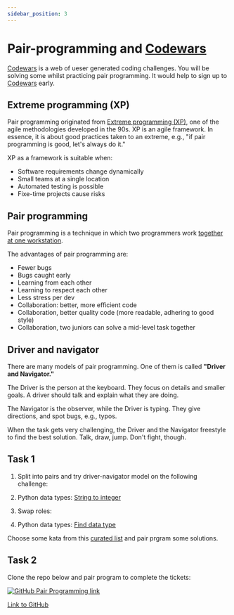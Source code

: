 ```yaml
---
sidebar_position: 3
---
```


# Pair-programming and [Codewars](https://www.codewars.com/)

[Codewars](https://www.codewars.com/) is a web of ueser generated coding challenges.
You will be solving some whilst practicing pair programming.
It would help to sign up to [Codewars](https://www.codewars.com/) early.

## Extreme programming (XP)

Pair programming originated from [Extreme programming (XP)](https://en.wikipedia.org/wiki/Extreme_programming), one of the agile methodologies developed in the 90s. XP is an agile framework. In essence, it is about good practices taken to an extreme, e.g., "if pair programming is good, let's always do it."

XP as a framework is suitable when:

- Software requirements change dynamically
- Small teams at a single location
- Automated testing is possible
- Fixe-time projects cause risks

## Pair programming

Pair programming is a technique in which two programmers work [together at one workstation](https://en.wikipedia.org/wiki/Pair_programming).

The advantages of pair programming are:

- Fewer bugs
- Bugs caught early
- Learning from each other
- Learning to respect each other
- Less stress per dev
- Collaboration: better, more efficient code
- Collaboration, better quality code (more readable, adhering to good style)
- Collaboration, two juniors can solve a mid-level task together

## Driver and navigator

There are many models of pair programming. One of them is called **"Driver and Navigator."**

The Driver is the person at the keyboard. They focus on details and smaller goals. A driver should talk and explain what they are doing.

The Navigator is the observer, while the Driver is typing. They give directions, and spot bugs, e.g., typos.

When the task gets very challenging, the Driver and the Navigator freestyle to find the best solution. Talk, draw, jump. Don't fight, though.

## Task 1

1. Split into pairs and try driver-navigator model on the following challenge:

2. Python data types: [String to integer](https://www.codewars.com/kata/54fdadc8762e2e51e400032c/python)

3. Swap roles:

4. Python data types: [Find data type](https://www.codewars.com/kata/55a5bfaa756cfede78000026/python)

Choose some kata from this [curated list](https://www.codewars.com/collections/python-beginner-katas-comprehensive) and pair prgram some solutions.

## Task 2

Clone the repo below and pair program to complete the tickets:

[<img
    src="/img/icons/github-logo.svg"
    alt="GitHub Pair Programming link"
/>](https://github.com/EDGENortheastern/pull-request-pair-practice)

[Link to GitHub](https://github.com/EDGENortheastern/pull-request-pair-practice)